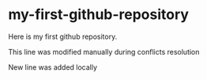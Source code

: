 # my-first-github-repository
Here is my first github repository.

This line was modified manually during conflicts resolution 

New line was added locally